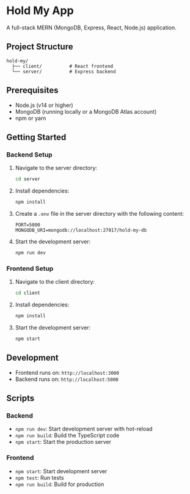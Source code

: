 # Hold My App

A full-stack MERN (MongoDB, Express, React, Node.js) application.

## Project Structure

```
hold-my/
  ├── client/          # React frontend
  └── server/          # Express backend
```

## Prerequisites

- Node.js (v14 or higher)
- MongoDB (running locally or a MongoDB Atlas account)
- npm or yarn

## Getting Started

### Backend Setup

1. Navigate to the server directory:
   ```bash
   cd server
   ```

2. Install dependencies:
   ```bash
   npm install
   ```

3. Create a `.env` file in the server directory with the following content:
   ```
   PORT=5000
   MONGODB_URI=mongodb://localhost:27017/hold-my-db
   ```

4. Start the development server:
   ```bash
   npm run dev
   ```

### Frontend Setup

1. Navigate to the client directory:
   ```bash
   cd client
   ```

2. Install dependencies:
   ```bash
   npm install
   ```

3. Start the development server:
   ```bash
   npm start
   ```

## Development

- Frontend runs on: `http://localhost:3000`
- Backend runs on: `http://localhost:5000`

## Scripts

### Backend

- `npm run dev`: Start development server with hot-reload
- `npm run build`: Build the TypeScript code
- `npm start`: Start the production server

### Frontend

- `npm start`: Start development server
- `npm test`: Run tests
- `npm run build`: Build for production 